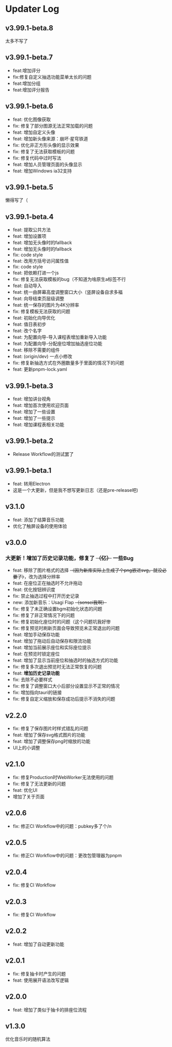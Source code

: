 # Updater Log

## v3.99.1-beta.8

太多不写了

## v3.99.1-beta.7

- feat:增加评分
- fix:修复自定义抽选功能菜单太长的问题
- feat:增加分组
- feat:增加评分报告

## v3.99.1-beta.6

- feat: 优化图像获取
- fix: 修复了部分图源无法正常加载的问题
- feat: 增加自定义头像
- feat: 增加新头像来源：崩坏·星穹铁道
- fix: 优化非正方形头像的显示效果
- fix: 修复了无法获取模板的问题
- fix: 修复代码中过时写法
- feat: 增加人员管理页面的头像显示
- feat: 增加Windows ia32支持

## v3.99.1-beta.5

懒得写了（

## v3.99.1-beta.4

- feat: 提取公共方法
- feat: 增加设置项
- feat: 增加无头像时的fallback
- feat: 增加无头像时的fallback
- fix: code style
- feat: 改用方括号访问属性值
- fix: code style
- feat: 把依赖打进一个js
- fix: 修复无法获取模板的bug（不知道为啥原生a标签不行
- feat: 自动导入
- feat: 统一由屏幕高度调整窗口大小（竖屏设备自求多福
- feat: 向导结束页层级调整
- feat: 统一保存的图片为4K分辨率
- fix: 修复模板无法获取的问题
- feat: 初始化向导优化
- feat: 值日表初步
- feat: 改个名字
- feat: 为配置向导-导入课程表增加重新导入功能
- feat: 为配置向导-分配座位增加抽选座位功能
- feat: 移除不需要的组件
- feat: (origin/dev) 一点小修改
- fix: 修复新抽选方式在外圈数量多于里面的情况下的问题
- feat: 更新pnpm-lock.yaml

## v3.99.1-beta.3

- feat: 增加讲台视角
- feat: 增加首次使用欢迎页面
- feat: 增加了一些设置
- feat: 增加了一些提示
- feat: 增加课程表相关功能

## v3.99.1-beta.2

- Release Workflow的测试罢了

## v3.99.1-beta.1

- feat: 转用Electron
- 这是一个大更新，但是我不想写更新日志（还是pre-release吧)

## v3.1.0

- feat: 添加了结算音乐功能
- 优化了触屏设备的使用体验

## v3.0.0

### 大更新！增加了历史记录功能，修复了 ~~（亿）~~ 一些Bug

- feat: 移除了图片格式的选择 ~~（因为新库实际上生成了个png嵌进svg，就没必要了）~~，改为选择分辨率
- feat: 在座位正在抽选时不允许拖动
- feat: 优化按钮辨识度
- fix: 禁止抽选过程中打开历史记录
- new: 添加新音乐：Usagi Flap ~~（sensei我啊）~~
- fix: 修复了未正确设置bgm初始化状态的问题
- fix: 修复了非正常情况下的问题
- fix: 修复初始化座位时的问题（这个问题坑我好惨
- fix: 修复预览时刷新页面会导致预览未正常退出的问题
- feat: 增加手动保存功能
- feat: 增加了拖动后自动保存和限流功能
- feat: 增加当前展示座位和实际座位提示
- feat: 在预览时锁定座位
- feat: 增加了显示当前座位和抽选时的抽选方式的功能
- fix: 修复多次退出预览时无法正常恢复的问题
- feat: **增加历史记录功能**
- fix: 去除不必要样式
- fix: 修复了调整窗口大小后部分设置显示不正常的情况
- fix: 增加指向tauri的链接
- fix: 修复自定义缩放和保存成功后提示不消失的问题

## v2.2.0

- fix: 修复了保存图片时样式错乱的问题
- feat: 增加了保存svg格式图片的功能
- feat: 增加了调整保存png时缩放的功能
- UI上的小调整

## v2.1.0

- fix: 修复Production时WebWorker无法使用的问题
- fix: 修复了无法更新的问题
- feat: 优化UI
- 增加了关于页面

## v2.0.6

- fix: 修正CI Workflow中的问题：pubkey多了个/n

## v2.0.5

- fix: 修正CI Workflow中的问题：更改包管理器为pnpm

## v2.0.4

- fix: 修复CI Workflow

## v2.0.3

- fix: 修复CI Workflow

## v2.0.2

- feat: 增加了自动更新功能

## v2.0.1

- fix: 修复抽卡时产生的问题
- feat: 使用展开语法改写逻辑

## v2.0.0

- feat: 增加了类似于抽卡的排座位流程

## v1.3.0

优化音乐时的随机算法
